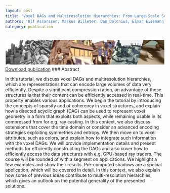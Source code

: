 ```yaml
---
layout: post
title: 'Voxel DAGs and Multiresolution Hierarchies: From Large-Scale Scenes to Pre-computed Shadows'
authors: 'Ulf Assarsson, Markus Billeter, Dan Dolonius, Elmar Eisemann, Alberto Jaspe, Leonardo Scandolo, Erik Sintorn'
category: publication
---
```


<img src='/assets/publications/ABDEJSS18/ABDEJSS18.png' width='1000px'/>
<br>
<a href="/assets/publications/ABDEJSS18/ABDEJSS18.pdf" download>Download publication</a>
### Abstract
 
In this tutorial, we discuss voxel DAGs and multiresolution hierarchies, which are representations that can encode large volumes of data very efficiently. Despite a significant compression ration, an advantage of these structures is that their content can be efficiently accessed in real-time. This property enables various applications. We begin the tutorial by introducing the concepts of sparsity and of coherency in voxel structures, and explain how a directed acyclic graph (DAG) can be used to represent voxel geometry in a form that exploits both aspects, while remaining usable in its compressed from for e.g. ray casting. In this context, we also discuss extensions that cover the time domain or consider an advanced encoding strategies exploiting symmetries and entropy. We then move on to voxel attributes, such as colors, and explain how to integrate such information with the voxel DAGs. We will provide implementation details and present methods for efficiently constructing the DAGs and also cover how to efficiently access the data structures with e.g. GPU-based ray tracers. The course will be rounded of with a segment on applications. We highlight a few examples and show their results. Pre-computed shadows are a special application, which will be covered in detail. In this context, we also explain how some of previous ideas contribute to multi-resolution hierarchies, which gives an outlook on the potential generality of the presented solutions.


